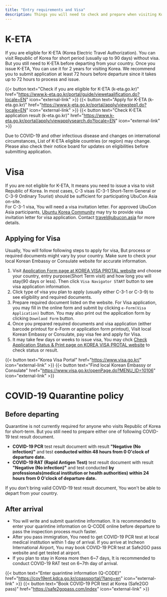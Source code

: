 ```yaml
---
title: "Entry requirements and Visa"
description: Things you will need to check and prepare when visiting Korea
---
```


# K-ETA
If you are eligible for K-ETA (Korea Electric Travel Authorization). You can visit Republic of Korea for short period (usually up to 90 days) without visa.   
But you still need to K-ETA before departing from your country. Once you issue K-ETA, You can use it for 2 years for visiting Korea. We recommend you to submit application at least 72 hours before departure since it takes up to 72 hours to process and issue.

{{< button text="Check if you are eligible for K-ETA (k-eta.go.kr)" href="https://www.k-eta.go.kr/portal/guide/viewetaalification.do?locale=EN" icon="external-link" >}}
{{< button text="Apply for K-ETA (k-eta.go.kr)" href="https://www.k-eta.go.kr/portal/apply/viewstep1.do?locale=EN" icon="external-link" >}}
{{< button text="Check K-ETA application result (k-eta.go.kr)" href="https://www.k-eta.go.kr/portal/apply/viewapplysearch.do?locale=EN" icon="external-link" >}}

Due to COVID-19 and other infectious disease and changes on international circumstances, List of K-ETA eligible countries (or region) may change.
Please also check their notice board for updates on eligibilities before submitting application.

# Visa

If you are not eligible for K-ETA, It means you need to issue a visa to visit Republic of Korea. In most cases, C-3 visas (C-3-1 Short-Term General or C-3-9 Ordinary Tourist) should be sufficient for participating UbuCon Asia on-site.  
For C-3-1 visa, You will need a visa invitation letter. For approved UbuCon Asia participants, [Ubuntu Korea Community](https://ubuntu-kr.org) may try to provide visa invitation letter for visa application. Contact travel@ubucon.asia for more details.


## Applying for Visa
Usually, You will follow following steps to apply for visa, But process or required documents might vary by your country. Make sure to check your local Korean Embassy or Consulate website for accurate information.

1. Visit [Application Form page at KOREA VISA PROTAL website](https://www.visa.go.kr/openPage.do?MENU_ID=10108) and choose your country, entry purpose(Short Term visit) and how long you will stay(90 days or less). Then click `Visa Navigator START` button to see visa application information.
2. Click type of visa you plan to apply (usually either C-3-1 or C-3-9) to see eligibility and required documents.
3. Prepare required document listed on the website. For Visa application, you may fill in the online form and submit by clicking `e-Form(Visa Application)` button. You may also print out the application form by clicking `Downlaod Form` button.
4. Once you prepared required documents and visa application (either barcode printout for e-Form or application form printout), Visit local Korean Embassy or Consulate, pay visa fee and apply for Visa.
5. It may take few days or weeks to issue visa, You may chck [Check Application Status & Print page on KOREA VISA PROTAL website](https://www.visa.go.kr/openPage.do?MENU_ID=10301) to check status or result.

{{< button text="Korea Visa Portal" href="https://www.visa.go.kr/" icon="external-link" >}} 
{{< button text="Find local Korean Embassy or Consulate" href="https://www.visa.go.kr/openPage.do?MENU_ID=10106" icon="external-link" >}}
# COVID-19 Quarantine policy

## Before departing
Quarantine is not currently required for anyone who visits Republic of Korea for short-term. But you still need to prepare either one of following COVID-19 test result document.
- **COVID-19 PCR** test result document with result **"Negative (No infection)"** and test **conducted within 48 hours from 0 O'clock of departure date.**
- **COVID-19 RAT (Rapid Antigen Test)** test result document with result **"Negative (No infection)"** and test conducted **by professionals(medical institution or health authorities) within 24 hours from 0 O'clock of departure date.**

If you don't bring valid COVID-19 test result document, You won't be able to depart from your country.

## After arrival
- You will write and submit quarintine information. It is recommended to enter your quarintine information on Q-CODE online before departure to pass the inspection process much faster. 
- After you pass immigration, You need to get COVID-19 PCR test at local medical institution within 1 day of arrival. If you arrive at Incheon International Airport, You may book COVID-19 PCR test at Safe2GO pass website and get tested at airport.
- If you plan to stay in Korea more then 6~7 days, It is recommended to conduct COVID-19 RAT test on 6~7th day of arrival.

{{< button text="Enter quarintine information (Q-CODE)" href="https://cov19ent.kdca.go.kr/cpassportal/?lang=en" icon="external-link" >}}
{{< button text="Book COVID-19 PCR test at Korea (Safe2GO pass)" href="https://safe2gopass.com/index" icon="external-link" >}}

